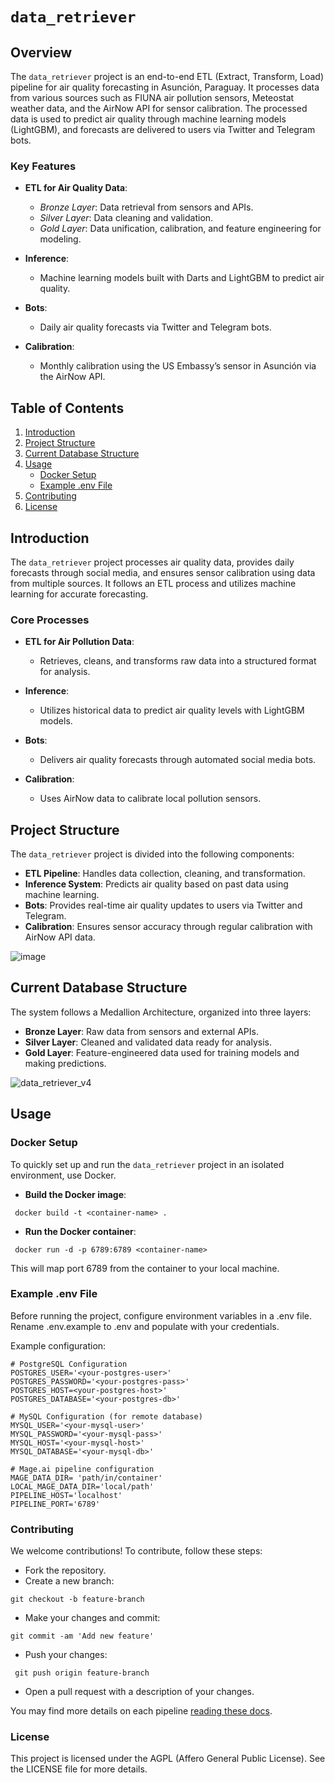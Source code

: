 # `data_retriever`

## Overview

The `data_retriever` project is an end-to-end ETL (Extract, Transform, Load) pipeline for air quality forecasting in Asunción, Paraguay. It processes data from various sources such as FIUNA air pollution sensors, Meteostat weather data, and the AirNow API for sensor calibration. The processed data is used to predict air quality through machine learning models (LightGBM), and forecasts are delivered to users via Twitter and Telegram bots.

### Key Features

- **ETL for Air Quality Data**: 
  - *Bronze Layer*: Data retrieval from sensors and APIs.
  - *Silver Layer*: Data cleaning and validation.
  - *Gold Layer*: Data unification, calibration, and feature engineering for modeling.

- **Inference**:
  - Machine learning models built with Darts and LightGBM to predict air quality.

- **Bots**:
  - Daily air quality forecasts via Twitter and Telegram bots.

- **Calibration**:
  - Monthly calibration using the US Embassy’s sensor in Asunción via the AirNow API.

## Table of Contents

1. [Introduction](#introduction)
2. [Project Structure](#project-structure)
3. [Current Database Structure](#current-database-structure)
4. [Usage](#usage)
   - [Docker Setup](#docker-setup)
   - [Example .env File](#example-env-file)
5. [Contributing](#contributing)
6. [License](#license)

## Introduction

The `data_retriever` project processes air quality data, provides daily forecasts through social media, and ensures sensor calibration using data from multiple sources. It follows an ETL process and utilizes machine learning for accurate forecasting.

### Core Processes

- **ETL for Air Pollution Data**: 
  - Retrieves, cleans, and transforms raw data into a structured format for analysis.
  
- **Inference**: 
  - Utilizes historical data to predict air quality levels with LightGBM models.

- **Bots**:
  - Delivers air quality forecasts through automated social media bots.

- **Calibration**:
  - Uses AirNow data to calibrate local pollution sensors.

## Project Structure

The `data_retriever` project is divided into the following components:

- **ETL Pipeline**: Handles data collection, cleaning, and transformation.
- **Inference System**: Predicts air quality based on past data using machine learning.
- **Bots**: Provides real-time air quality updates to users via Twitter and Telegram.
- **Calibration**: Ensures sensor accuracy through regular calibration with AirNow API data.

![image](https://github.com/user-attachments/assets/9dd5240c-b033-42b7-900b-9098ecb9690c)

## Current Database Structure

The system follows a Medallion Architecture, organized into three layers:

- **Bronze Layer**: Raw data from sensors and external APIs.
- **Silver Layer**: Cleaned and validated data ready for analysis.
- **Gold Layer**: Feature-engineered data used for training models and making predictions.

![data_retriever_v4](https://github.com/user-attachments/assets/f938c756-7d82-4f90-9ce4-19b47fa8a64b)

## Usage

### Docker Setup

To quickly set up and run the `data_retriever` project in an isolated environment, use Docker.

- **Build the Docker image**:
 ```
  docker build -t <container-name> .
 ```
- **Run the Docker container**:
 ```
  docker run -d -p 6789:6789 <container-name>
 ```
This will map port 6789 from the container to your local machine.

### Example .env File

Before running the project, configure environment variables in a .env file. Rename .env.example to .env and populate with your credentials.

Example configuration:
```
# PostgreSQL Configuration
POSTGRES_USER='<your-postgres-user>'
POSTGRES_PASSWORD='<your-postgres-pass>'
POSTGRES_HOST=<your-postgres-host>'
POSTGRES_DATABASE='<your-postgres-db>'

# MySQL Configuration (for remote database)
MYSQL_USER='<your-mysql-user>'
MYSQL_PASSWORD='<your-mysql-pass>'
MYSQL_HOST='<your-mysql-host>'
MYSQL_DATABASE='<your-mysql-db>'

# Mage.ai pipeline configuration
MAGE_DATA_DIR= 'path/in/container' 
LOCAL_MAGE_DATA_DIR='local/path'
PIPELINE_HOST='localhost'
PIPELINE_PORT='6789'
```
### Contributing

We welcome contributions! To contribute, follow these steps:

- Fork the repository.
- Create a new branch:
```
git checkout -b feature-branch
```
- Make your changes and commit:
```
git commit -am 'Add new feature'
```
- Push your changes:
```
 git push origin feature-branch
```
- Open a pull request with a description of your changes.

You may find more details on each pipeline [reading these docs](https://github.com/ProyectoRespira/data_retriever/blob/documentation/etl-pipeline/README.md).

### License

This project is licensed under the AGPL (Affero General Public License). See the LICENSE file for more details.

